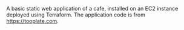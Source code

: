 A basic static web application of a cafe, installed on an EC2 instance deployed using Terraform. The application code is from https://tooplate.com. 


